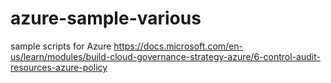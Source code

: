 # azure-sample-various
sample scripts for Azure
https://docs.microsoft.com/en-us/learn/modules/build-cloud-governance-strategy-azure/6-control-audit-resources-azure-policy
